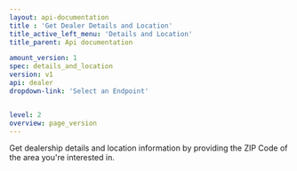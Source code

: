```yaml
---
layout: api-documentation
title : 'Get Dealer Details and Location'
title_active_left_menu: 'Details and Location'
title_parent: Api documentation

amount_version: 1
spec: details_and_location
version: v1
api: dealer
dropdown-link: 'Select an Endpoint'


level: 2
overview: page_version
---
```


<span class="info-message">
	Get dealership details and location information by providing the ZIP Code of the area you're interested in.
</span>


